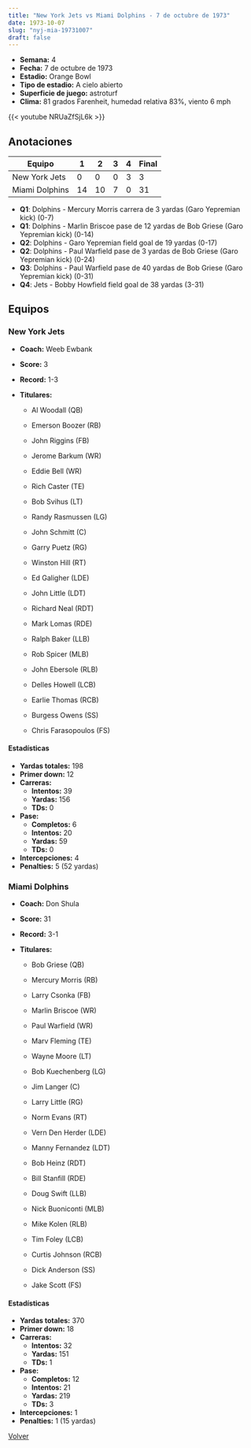 ```yaml
---
title: "New York Jets vs Miami Dolphins - 7 de octubre de 1973"
date: 1973-10-07
slug: "nyj-mia-19731007"
draft: false
---
```


- **Semana:** 4
- **Fecha:** 7 de octubre de 1973
- **Estadio:** Orange Bowl
- **Tipo de estadio:** A cielo abierto
- **Superficie de juego:** astroturf
- **Clima:** 81 grados Farenheit, humedad relativa 83%, viento 6 mph


{{< youtube NRUaZfSjL6k >}}


## Anotaciones
| Equipo | 1 | 2 | 3 | 4 | Final |
|--------|---|---|---|---|-------|
| New York Jets  | 0 | 0 | 0 | 3  | 3 |
| Miami Dolphins  | 14 | 10 | 7 | 0  | 31 |
- **Q1**: Dolphins - Mercury Morris carrera de 3 yardas (Garo Yepremian kick) (0-7)
- **Q1**: Dolphins - Marlin Briscoe pase de 12 yardas de Bob Griese (Garo Yepremian kick) (0-14)
- **Q2**: Dolphins - Garo Yepremian field goal de 19 yardas (0-17)
- **Q2**: Dolphins - Paul Warfield pase de 3 yardas de Bob Griese (Garo Yepremian kick) (0-24)
- **Q3**: Dolphins - Paul Warfield pase de 40 yardas de Bob Griese (Garo Yepremian kick) (0-31)
- **Q4**: Jets - Bobby Howfield field goal de 38 yardas (3-31)


## Equipos


### New York Jets
* **Coach:** Weeb Ewbank
* **Score:** 3
* **Record:** 1-3
* **Titulares:** 

  * Al Woodall (QB) 

  * Emerson Boozer (RB) 

  * John Riggins (FB) 

  * Jerome Barkum (WR) 

  * Eddie Bell (WR) 

  * Rich Caster (TE) 

  * Bob Svihus (LT) 

  * Randy Rasmussen (LG) 

  * John Schmitt (C) 

  * Garry Puetz (RG) 

  * Winston Hill (RT) 

  * Ed Galigher (LDE) 

  * John Little (LDT) 

  * Richard Neal (RDT) 

  * Mark Lomas (RDE) 

  * Ralph Baker (LLB) 

  * Rob Spicer (MLB) 

  * John Ebersole (RLB) 

  * Delles Howell (LCB) 

  * Earlie Thomas (RCB) 

  * Burgess Owens (SS) 

  * Chris Farasopoulos (FS) 

#### Estadísticas
* **Yardas totales:** 198
* **Primer down:** 12
* **Carreras:**
  * **Intentos:** 39
  * **Yardas:** 156
  * **TDs:** 0
* **Pase:**
  * **Completos:** 6
  * **Intentos:** 20
  * **Yardas:** 59
  * **TDs:** 0
* **Intercepciones:** 4
* **Penalties:** 5 (52 yardas)

### Miami Dolphins
* **Coach:** Don Shula
* **Score:** 31
* **Record:** 3-1
* **Titulares:** 

  * Bob Griese (QB) 

  * Mercury Morris (RB) 

  * Larry Csonka (FB) 

  * Marlin Briscoe (WR) 

  * Paul Warfield (WR) 

  * Marv Fleming (TE) 

  * Wayne Moore (LT) 

  * Bob Kuechenberg (LG) 

  * Jim Langer (C) 

  * Larry Little (RG) 

  * Norm Evans (RT) 

  * Vern Den Herder (LDE) 

  * Manny Fernandez (LDT) 

  * Bob Heinz (RDT) 

  * Bill Stanfill (RDE) 

  * Doug Swift (LLB) 

  * Nick Buoniconti (MLB) 

  * Mike Kolen (RLB) 

  * Tim Foley (LCB) 

  * Curtis Johnson (RCB) 

  * Dick Anderson (SS) 

  * Jake Scott (FS) 

#### Estadísticas
* **Yardas totales:** 370
* **Primer down:** 18
* **Carreras:**
  * **Intentos:** 32
  * **Yardas:** 151
  * **TDs:** 1
* **Pase:**
  * **Completos:** 12
  * **Intentos:** 21
  * **Yardas:** 219
  * **TDs:** 3
* **Intercepciones:** 1
* **Penalties:** 1 (15 yardas)


[Volver](/historia/1973)
